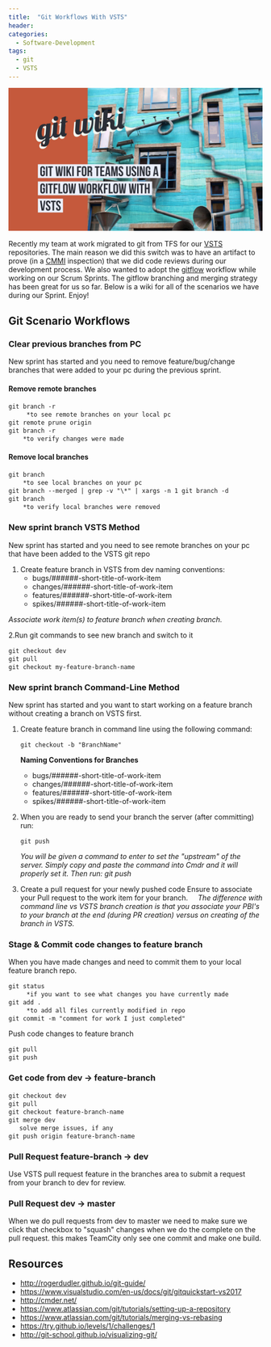 ```yaml
---
title:  "Git Workflows With VSTS"
header:
categories: 
  - Software-Development
tags:
  - git
  - VSTS
---
```


![header](/assets/posts/2017-08-07-git-workflows-with-vsts/header.jpg)

Recently my team at work migrated to git from TFS for our [VSTS](https://www.visualstudio.com/team-services/) repositories. The main reason we did this switch was to have an artifact to prove (in a [CMMI](https://en.wikipedia.org/wiki/Capability_Maturity_Model_Integration) inspection) that we did code reviews during our development process. We also wanted to adopt the [gitflow](http://nvie.com/posts/a-successful-git-branching-model/) workflow while working on our Scrum Sprints. The gitflow branching and merging strategy has been great for us so far. Below is a wiki for all of the scenarios we have during our Sprint. Enjoy!

## Git Scenario Workflows

### Clear previous branches from PC
New sprint has started and you need to remove feature/bug/change branches that were added to your pc during the previous sprint.

#### Remove remote branches
```
git branch -r     
     *to see remote branches on your local pc
git remote prune origin
git branch -r
    *to verify changes were made
```

#### Remove local branches
```
git branch
    *to see local branches on your pc
git branch --merged | grep -v "\*" | xargs -n 1 git branch -d
git branch
    *to verify local branches were removed
```

### New sprint branch VSTS Method
New sprint has started and you need to see remote branches on your pc that have been added to the VSTS git repo
1. Create feature branch in VSTS from dev
naming conventions:
    * bugs/######-short-title-of-work-item
    * changes/######-short-title-of-work-item
    * features/######-short-title-of-work-item
    * spikes/######-short-title-of-work-item

_Associate work item(s) to feature branch when creating branch._

2.Run git commands to see new branch and switch to it
  ```
  git checkout dev 
  git pull
  git checkout my-feature-branch-name
  ```

### New sprint branch Command-Line Method
New sprint has started and you want to start working on a feature branch without creating a branch on VSTS first.

1. Create feature branch in command line using the following command:
    ```
    git checkout -b "BranchName"
    ```

    **Naming Conventions for Branches**
    * bugs/######-short-title-of-work-item
    * changes/######-short-title-of-work-item
    * features/######-short-title-of-work-item
    * spikes/######-short-title-of-work-item

2. When you are ready to send your branch the server (after committing) run:
    
    ```
    git push
    ```
    *You will be given a command to enter to set the "upstream" of the server. Simply copy and paste the command into Cmdr and it will properly set it. Then run: git push*
         


3. Create a pull request for your newly pushed code
    Ensure to associate your Pull request to the work item for your branch. 
  
    _The difference with command line vs VSTS branch creation is that you associate your PBI's to your branch at the end (during PR creation) versus on creating of the branch in VSTS._
     

### Stage & Commit code changes to feature branch
When you have made changes and need to commit them to your local feature branch repo.
```
git status
     *if you want to see what changes you have currently made
git add .
     *to add all files currently modified in repo
git commit -m "comment for work I just completed"
```
Push code changes to feature branch
```
git pull
git push

```
### Get code from dev -> feature-branch
```
git checkout dev 
git pull 
git checkout feature-branch-name
git merge dev 
   solve merge issues, if any 
git push origin feature-branch-name
```
### Pull Request feature-branch -> dev
Use VSTS pull request feature in the branches area to submit a request from your branch to dev for review.

### Pull Request dev -> master
When we do pull requests from dev to master we need to make sure we click that checkbox to "squash" changes when we do the complete on the pull request. this makes TeamCity only see one commit and make one build.

## Resources

* <http://rogerdudler.github.io/git-guide/>
* <https://www.visualstudio.com/en-us/docs/git/gitquickstart-vs2017>
* <http://cmder.net/>
* <https://www.atlassian.com/git/tutorials/setting-up-a-repository>
* <https://www.atlassian.com/git/tutorials/merging-vs-rebasing>
* <https://try.github.io/levels/1/challenges/1>
* <http://git-school.github.io/visualizing-git/>
